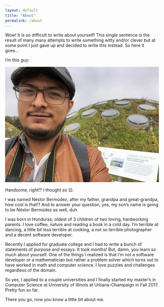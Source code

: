 ```yaml
---
layout: default
title: "About"
permalink: /about
---
```


Wow! It is so difficult to write about yourself! This single sentence is the result of many many attempts to write something witty and/or clever but at some point I just gave up and decided to write this instead. So here it goes…

I’m this guy:

![alt text](/assets/images/profile-sf.jpg "San Francisco 2016")

Handsome, right!? I thought so 😉.

I was named Néstor Bermúdez, after my father, grandpa and great-grandpa, how cool is that!? And to answer your question, yes, my son’s name is going to be Néstor Bermúdez as well, duh.

I was born in Honduras; oldest of 3 children of two loving, hardworking parents. I love coffee, nature and reading a book in a cold day. I’m terrible at dancing, a little bit less terrible at cooking, a not so terrible photographer and a decent software developer.

Recently I applied for graduate college and I had to write a bunch of statements of purpose and essays. It took months! But, damn, you learn so much about yourself. One of the things I realized is that I’m not a software developer or a mathematician but rather a problem solver which turns out to have worked in math and computer science. I love puzzles and challenges regardless of the domain.

So yes, I applied to a couple universities and I finally started my master’s in Computer Science at University of Illinois at Urbana-Champaign in Fall 2017. Pretty fun so far.

There you go, now you know a little bit about me.
